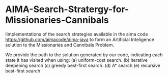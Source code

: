 # AIMA-Search-Stratergy-for-Missionaries-Cannibals

Iimplementations of the search strategies available in the aima code https://github.com/aimacode/aima-java to form an Artificial Inteligence solution to the Missionaries and Cannibals Problem.

We provide the path to the solution generated by our code, indicating each state it has visited when using: 
(a) uniform-cost search. 
(b) iterative deepening search 
(c) greedy best-first search. 
(d) A* search 
(e) recursive best-first search
